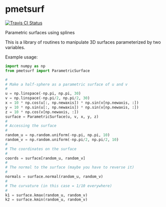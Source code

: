 # pmetsurf

[![Travis CI Status](https://travis-ci.org/chunglabmit/pmetsurf.svg?branch=master)](https://travis-ci.org/chunglabmit/pmetsurf)


Parametric surfaces using splines

This is a library of routines to manipulate
3D surfaces parameterized by two variables.

Example usage:

```python
import numpy as np
from pmetsurf import ParametricSurface

#
# Make a half-sphere as a parametric surface of u and v
#
u = np.linspace(-np.pi, np.pi, 30)
v = np.linspace(-np.pi/2, np.pi/2, 30)
x = 10 * np.cos(u[:, np.newaxis]) * np.sin(v[np.newaxis, :])
y = 10 * np.sin(u[:, np.newaxis]) * np.sin(v[np.newaxis, :])
z = 10 * np.cos(v[np.newaxis, :])
surface = ParametricSurface(u, v, x, y, z)
#
# Accessing the surface
#
random_u = np.random.uniform(-np.pi, np.pi, 10)
random_v = np.random.uniform(-np.pi/2, np.pi/2, 10)
#
# The coordinates on the surface
#
coords = surface[random_u, random_v]
#
# The normal to the surface (maybe you have to reverse it)
#
normals = surface.normal(random_u, random_v)
#
# The curvature (in this case = 1/10 everywhere)
#
k1 = surface.kmax(random_u, random_v)
k2 = surface.kmin(random_u, random_v)

```